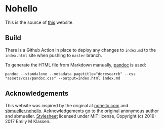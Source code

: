 # Nohello

This is the source of [this](https://felixnext.github.io/doresearch/) website.

## Build

There is a Github Action in place to deploy any changes to `index.md` to the
`index.html` site when pushing to `master` branch.

To generate the HTML file from Markdown manually,
[pandoc](https://github.com/jgm/pandoc) is used:

```
pandoc --standalone --metadata pagetitle="doresearch" --css "assets/css/pandoc.css" --output=index.html index.md
```

## Acknowledgements

This website was inspired by the original at
[nohello.com](https://www.nohello.com/) and [sbmueller.nohello](https://sbmueller.github.io/nohello). Acknowledgements go to the original
anonymous author and sbmueller.
[Stylesheet](https://gist.github.com/forivall/7d5a304a8c3c809f0ba96884a7cf9d7e#file-gh-pandoc-css)
licensed under MIT license, Copyright (c) 2016-2017 Emily M Klassen.
